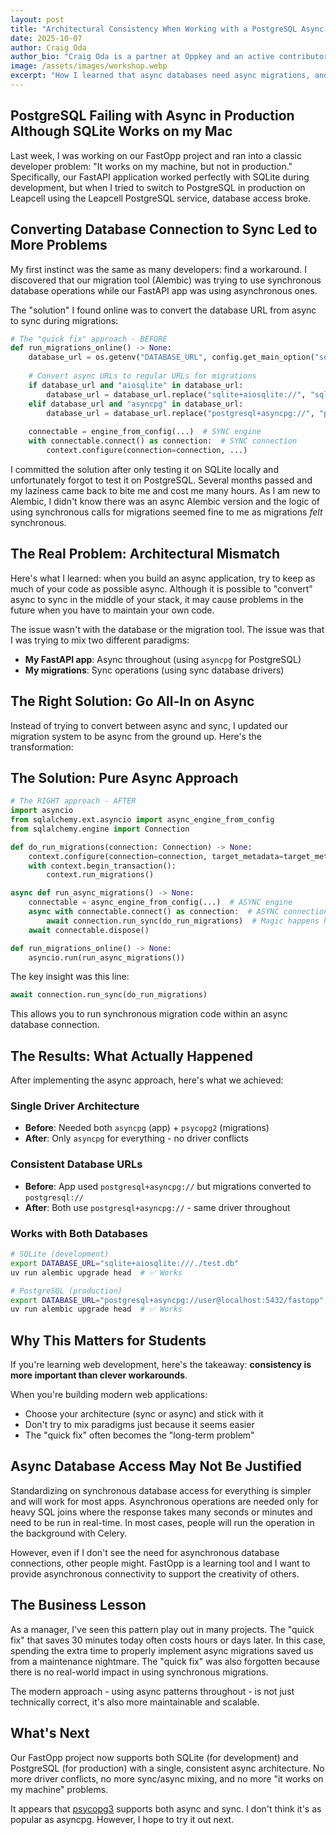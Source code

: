 ```yaml
---
layout: post
title: "Architectural Consistency When Working with a PostgreSQL Async Database"
date: 2025-10-07
author: Craig Oda
author_bio: "Craig Oda is a partner at Oppkey and an active contributor to FastOpp"
image: /assets/images/workshop.webp
excerpt: "How I learned that async databases need async migrations, and why the 'quick fix' approach doesn't scale"
---
```


## PostgreSQL Failing with Async in Production Although SQLite Works on my Mac

Last week, I was working on our FastOpp project and ran into a classic developer problem: "It works on my machine, but not in production." Specifically, our FastAPI application worked perfectly with SQLite during development, but when I tried to switch to PostgreSQL in production on Leapcell using the Leapcell PostgreSQL service,
database access broke.

## Converting Database Connection to Sync Led to More Problems

My first instinct was the same as many developers: find a workaround. I discovered that our
migration tool (Alembic) was trying to use synchronous database operations while our
FastAPI app was using asynchronous ones.

The "solution" I found online was to convert the database URL from async to sync during migrations:

```python
# The "quick fix" approach - BEFORE
def run_migrations_online() -> None:
    database_url = os.getenv("DATABASE_URL", config.get_main_option("sqlalchemy.url"))
    
    # Convert async URLs to regular URLs for migrations
    if database_url and "aiosqlite" in database_url:
        database_url = database_url.replace("sqlite+aiosqlite://", "sqlite://")
    elif database_url and "asyncpg" in database_url:
        database_url = database_url.replace("postgresql+asyncpg://", "postgresql://")
    
    connectable = engine_from_config(...)  # SYNC engine
    with connectable.connect() as connection:  # SYNC connection
        context.configure(connection=connection, ...)
```

I committed the solution after only testing it on SQLite locally and unfortunately forgot
to test it on PostgreSQL.  Several months passed and my laziness came back to bite
me and cost me many hours. As I am new to Alembic, I didn't know there was an
async Alembic version and the logic of using synchronous calls for migrations seemed fine
to me as migrations _felt_ synchronous.

## The Real Problem: Architectural Mismatch

Here's what I learned: when you build an async application, try to keep as much of your code
as possible async. Although it is possible to "convert" async to sync in the middle of your stack,
it may cause problems in the future when you have to maintain your own code.

The issue wasn't with the database or the migration tool. The issue was that I was trying to mix two different paradigms:

- **My FastAPI app**: Async throughout (using `asyncpg` for PostgreSQL)
- **My migrations**: Sync operations (using sync database drivers)

## The Right Solution: Go All-In on Async

Instead of trying to convert between async and sync, I updated our migration system to be async from the ground up. Here's the transformation:

## The Solution: Pure Async Approach

```python
# The RIGHT approach - AFTER
import asyncio
from sqlalchemy.ext.asyncio import async_engine_from_config
from sqlalchemy.engine import Connection

def do_run_migrations(connection: Connection) -> None:
    context.configure(connection=connection, target_metadata=target_metadata)
    with context.begin_transaction():
        context.run_migrations()

async def run_async_migrations() -> None:
    connectable = async_engine_from_config(...)  # ASYNC engine
    async with connectable.connect() as connection:  # ASYNC connection
        await connection.run_sync(do_run_migrations)  # Magic happens here!
    await connectable.dispose()

def run_migrations_online() -> None:
    asyncio.run(run_async_migrations())
```

The key insight was this line:

```python
await connection.run_sync(do_run_migrations)
```

This allows you to run synchronous migration code within an async database connection.

## The Results: What Actually Happened

After implementing the async approach, here's what we achieved:

### **Single Driver Architecture**

- **Before**: Needed both `asyncpg` (app) + `psycopg2` (migrations)
- **After**: Only `asyncpg` for everything - no driver conflicts

### **Consistent Database URLs**

- **Before**: App used `postgresql+asyncpg://` but migrations converted to `postgresql://`
- **After**: Both use `postgresql+asyncpg://` - same driver throughout

### **Works with Both Databases**

```bash
# SQLite (development)
export DATABASE_URL="sqlite+aiosqlite:///./test.db"
uv run alembic upgrade head  # ✅ Works

# PostgreSQL (production)  
export DATABASE_URL="postgresql+asyncpg://user@localhost:5432/fastopp"
uv run alembic upgrade head  # ✅ Works
```

## Why This Matters for Students

If you're learning web development, here's the takeaway: **consistency is more important than clever workarounds**. 

When you're building modern web applications:

- Choose your architecture (sync or async) and stick with it
- Don't try to mix paradigms just because it seems easier
- The "quick fix" often becomes the "long-term problem"

## Async Database Access May Not Be Justified

Standardizing on synchronous database access for everything is simpler and will
work for most apps.  Asynchronous operations are needed only for heavy
SQL joins where the response takes many seconds or minutes and need to be run
in real-time.  In most cases, people will run the operation in the background
with Celery.  

However, even if I don't see the need for asynchronous database connections,
other people might.  FastOpp is a learning tool and I want to provide
asynchronous connectivity to support the creativity of others.

## The Business Lesson

As a manager, I've seen this pattern play out in many projects. The "quick fix"
that saves 30 minutes today often costs hours or days later. In this case, spending the extra time to properly implement async migrations saved us from a maintenance nightmare. The "quick fix"
was also forgotten because there is no real-world impact in using synchronous migrations.

The modern approach - using async patterns throughout - is not just technically correct, it's also more maintainable and scalable.

## What's Next

Our FastOpp project now supports both SQLite (for development) and PostgreSQL (for production) with a single, consistent async architecture. No more driver conflicts, no more sync/async mixing, and no more "it works on my machine" problems.

It appears that [psycopg3](https://www.psycopg.org/psycopg3/) supports both async and sync. I don't think it's as popular
as asyncpg.  However, I hope to try it out next.
